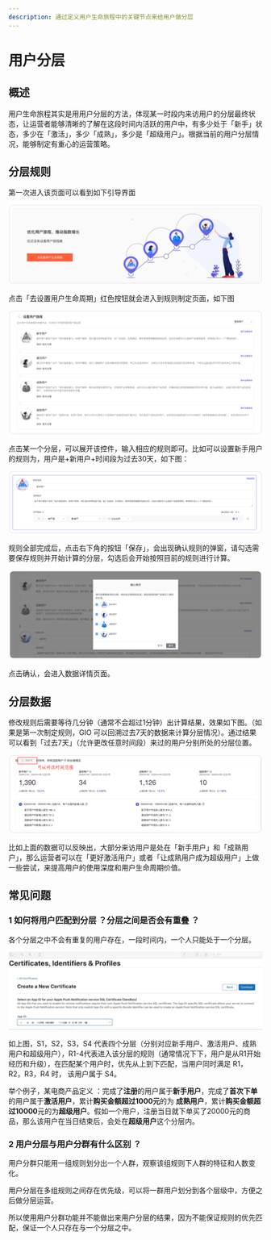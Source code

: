```yaml
---
description: 通过定义用户生命旅程中的关键节点来给用户做分层
---
```


# 用户分层

## 概述

用户生命旅程其实是用用户分层的方法，体现某一时段内来访用户的分层最终状态，让运营者能够清晰的了解在这段时间内活跃的用户中，有多少处于「新手」状态，多少在「激活」，多少「成熟」，多少是「超级用户」。根据当前的用户分层情况，能够制定有重心的运营策略。

## 分层规则

第一次进入该页面可以看到如下引导界面

![](../.gitbook/assets/yh1.png)

点击「去设置用户生命周期」红色按钮就会进入到规则制定页面，如下图

![](../.gitbook/assets/yh2.png)

点击某一个分层，可以展开该控件，输入相应的规则即可。比如可以设置新手用户的规则为，用户是+新用户+时间段为过去30天，如下图：

![](../.gitbook/assets/yh3.png)

规则全部完成后，点击右下角的按钮「保存」，会出现确认规则的弹窗，请勾选需要保存规则并开始计算的分层，勾选后会开始按照目前的规则进行计算。

![](../.gitbook/assets/yh4.png)

点击确认，会进入数据详情页面。

## 分层数据

修改规则后需要等待几分钟（通常不会超过1分钟）出计算结果，效果如下图。（如果是第一次制定规则，GIO 可以回溯过去7天的数据来计算分层情况）。通过结果可以看到「过去7天」（允许更改任意时间段）来过的用户分别所处的分层位置。

![](../.gitbook/assets/yh5.png)

比如上面的数据可以反映出，大部分来访用户是处在「新手用户」和「成熟用户」，那么运营者可以在「更好激活用户」或者「让成熟用户成为超级用户」上做一些尝试，来提高用户的使用深度和用户生命周期价值。

## 常见问题

### 1 **如何将用户匹配到分层 ？分层之间是否会有重叠 ？**

各个分层之中不会有重复的用户存在，一段时间内，一个人只能处于一个分层。

![](../.gitbook/assets/image%20%2839%29.png)

如上图，S1，S2，S3，S4 代表四个分层（分别对应新手用户、激活用户、成熟用户和超级用户），R1-4代表进入该分层的规则（通常情况下下，用户是从R1开始经历和升级），在匹配某个用户时，优先从上到下匹配，当用户同时满足 R1，R2，R3，R4 时， 该用户属于 S4。

举个例子，某电商产品定义 ：完成了**注册**的用户属于**新手用户**，完成了**首次下单**的用户属于**激活用户**，累计**购买金额超过1000元**的为 **成熟用户**，累计**购买金额超过10000**元的为**超级用户**。假如一个用户，注册当日就下单买了20000元的商品，那么该用户在当日结束后，会处在**超级用户**这个分层内。

### 2 用户分层与用户分群有什么区别 ？

用户分群只能用一组规则划分出一个人群，观察该组规则下人群的特征和人数变化。

用户分层在多组规则之间存在优先级，可以将一群用户划分到各个层级中，方便之后做分层运营。

所以使用用户分群功能并不能做出来用户分层的结果，因为不能保证规则的优先匹配，保证一个人只存在与一个分层之中。

